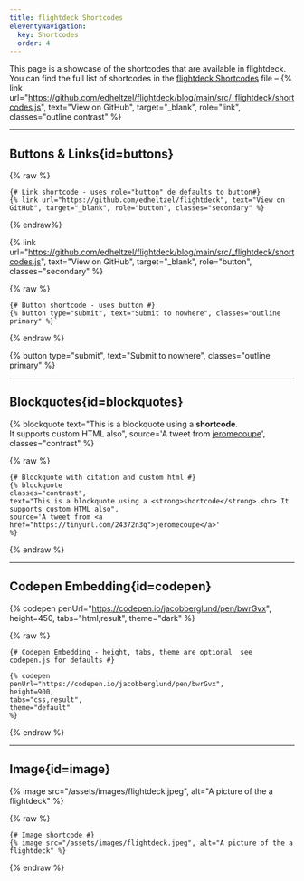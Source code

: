 ```yaml
---
title: flightdeck Shortcodes
eleventyNavigation:
  key: Shortcodes
  order: 4
---
```

This page is a showcase of the shortcodes that are available in flightdeck. You can find the full list of shortcodes in the [flightdeck Shortcodes](https://github.com/edheltzel/flightdeck/blob/main/src/_flightdeck/shortcodes.js) file – {% link url="https://github.com/edheltzel/flightdeck/blog/main/src/_flightdeck/shortcodes.js", text="View on GitHub", target="_blank", role="link", classes="outline contrast" %}

---

## Buttons & Links{id=buttons}

{% raw %}
```jinja2
{# Link shortcode - uses role="button" de defaults to button#}
{% link url="https://github.com/edheltzel/flightdeck", text="View on GitHub", target="_blank", role="button", classes="secondary" %}
```
{% endraw%}

{% link url="https://github.com/edheltzel/flightdeck/blog/main/src/_flightdeck/shortcodes.js", text="View on GitHub", target="_blank", role="button", classes="secondary" %}

{% raw %}
```jinja2
{# Button shortcode - uses button #}
{% button type="submit", text="Submit to nowhere", classes="outline primary" %}`
```
{% endraw %}

{% button type="submit", text="Submit to nowhere", classes="outline primary" %}

---

## Blockquotes{id=blockquotes}

{% blockquote
text="This is a blockquote using a <strong>shortcode</strong>.<br> It supports custom HTML also",
source='A tweet from <a href="https://tinyurl.com/24372n3q">jeromecoupe</a>',
classes="contrast"
%}

{% raw %}
```jinja2
{# Blockquote with citation and custom html #}
{% blockquote
classes="contrast",
text="This is a blockquote using a <strong>shortcode</strong>.<br> It supports custom HTML also",
source='A tweet from <a href="https://tinyurl.com/24372n3q">jeromecoupe</a>'
%}
```
{% endraw %}

---

## Codepen Embedding{id=codepen}

{% codepen
penUrl="https://codepen.io/jacobberglund/pen/bwrGvx",
height=450,
tabs="html,result",
theme="dark"
%}


{% raw %}
```jinja2
{# Codepen Embedding - height, tabs, theme are optional  see codepen.js for defaults #}

{% codepen
penUrl="https://codepen.io/jacobberglund/pen/bwrGvx",
height=900,
tabs="css,result",
theme="default"
%}
```
{% endraw %}

---

## Image{id=image}

{% image src="/assets/images/flightdeck.jpeg", alt="A picture of the a flightdeck" %}

{% raw %}
```jinja2
{# Image shortcode #}
{% image src="/assets/images/flightdeck.jpeg", alt="A picture of the a flightdeck" %}
```
{% endraw %}
